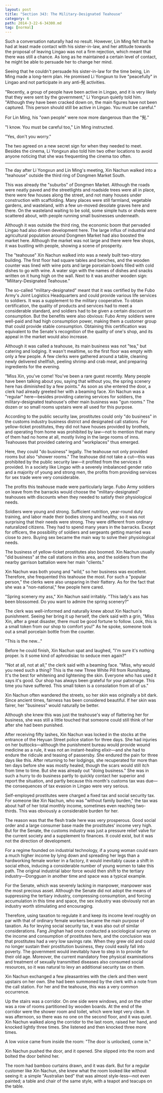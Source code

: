 ```yaml
---
layout: post
title: "Section 343: The Military-Designated Teahouse"
category: 6
path: 2014-3-22-6-34300.md
tag: [normal]
---
```


Such a conversation naturally had no result. However, Lin Ming felt that he had at least made contact with his sister-in-law, and her attitude towards the proposal of leaving Lingao was not a firm rejection, which meant that there was still a chance. As long as he maintained a certain level of contact, he might be able to persuade her to change her mind.

Seeing that he couldn't persuade his sister-in-law for the time being, Lin Ming made a long-term plan. He promised Li Yongxun to live "peacefully" in Lingao and not participate in any anti-髡 activities.

"Recently, a group of people have been active in Lingao, and it is very likely that they were sent by the government," Li Yongxun quietly told him. "Although they have been cracked down on, the main figures have not been captured. This person should still be active in Lingao. You must be careful."

For Lin Ming, his "own people" were now more dangerous than the "髡."

"I know. You must be careful too," Lin Ming instructed.

"Yes, don't you worry."

The two agreed on a new secret sign for when they needed to meet. Besides the cinema, Li Yongxun also told him two other locations to avoid anyone noticing that she was frequenting the cinema too often.

---

The day after Li Yongxun and Lin Ming's meeting, Xin Nachun walked into a "teahouse" outside the third ring of Dongmen Market South.

This was already the "suburbs" of Dongmen Market. Although the roads were neatly paved and the streetlights and roadside trees were all in place, there were few houses along the street, and not many houses under construction with scaffolding. Many places were still farmland, vegetable gardens, and wasteland, with a few un-moved desolate graves here and there. On the wasteland waiting to be sold, some simple huts or sheds were scattered about, with people running small businesses underneath.

Although it was outside the third ring, the economic boom that pervaded Lingao had also driven development here. The large influx of industrial and agricultural population around Dongmen Market had also boosted the market here. Although the market was not large and there were few shops, it was bustling with people, showing a scene of prosperity.

The "teahouse" Xin Nachun walked into was a newly built two-story building. The first floor had square tables and benches, and the wooden counter was lined with wine pots and large porcelain bowls filled with cold dishes to go with wine. A water sign with the names of dishes and snacks written on it hung high on the wall. Next to it was another wooden sign: "Military-Designated Teahouse."

The so-called "military-designated" meant that it was certified by the Fubo Army's Joint Logistics Headquarters and could provide various life services to soldiers. It was a supplement to the military cooperative. To obtain certification, the quality of products and services had to meet a considerable standard, and soldiers had to be given a certain discount on consumption. But the benefits were also obvious: Fubo Army soldiers were well-paid and had high consumption power, making them a customer group that could provide stable consumption. Obtaining this certification was equivalent to the Senate's recognition of the quality of one's shop, and its appeal in the market would also increase.

Although it was called a teahouse, its main business was not "tea," but catering and lodging. It wasn't mealtime, so the first floor was empty with only a few people. A few clerks were gathered around a table, cleaning newly delivered shellfish, peeling shrimp and crab meat, and preparing ingredients for the evening.

"Miss Xin, you've come! You've been a rare guest recently. Many people have been talking about you, saying that without you, the spring scenery here has diminished by a few points." As soon as she entered the door, a clerk had already greeted her with a beaming face. Xin Nachun was a "regular" here—besides providing catering services for soldiers, the military-designated teahouse's other main business was "gun rooms." The dozen or so small rooms upstairs were all used for this purpose.

According to the public security law, prostitutes could only "do business" in the customs industry business district and designated call stations. For yellow-ticket prostitutes, they did not have houses provided by brothels, and operating from home was prohibited by law—not to mention that many of them had no home at all, mostly living in the large rooms of inns. Teahouses that provided catering and "workplaces" thus emerged.

Here, they could "do business" legally. The teahouse not only provided rooms but also "shower rooms." The teahouse did not take a cut—this was prohibited by the public security law—it profited from the services it provided. In a society like Lingao with a severely imbalanced gender ratio and a majority of young and strong men, the profits from providing services for sex trade were very considerable.

The profits this teahouse made were particularly large. Fubo Army soldiers on leave from the barracks would choose the "military-designated" teahouses with discounts when they needed to satisfy their physiological needs.

Soldiers were young and strong. Sufficient nutrition, year-round duty training, and labor made their bodies strong and healthy, so it was not surprising that their needs were strong. They were different from ordinary naturalized citizens. They had to spend many years in the barracks. Except for officers, the possibility of soldiers and sergeants getting married was close to zero. Buying sex became the main way to solve their physiological needs.

The business of yellow-ticket prostitutes also boomed. Xin Nachun usually "did business" at the call stations in this area, and the soldiers from the nearby garrison battalion were her main "clients."

Xin Nachun was both young and "wild," so her business was excellent. Therefore, she frequented this teahouse the most. For such a "popular person," the clerks were also unsparing in their flattery. As for the fact that she was a "non-national," few people here cared.

"Spring scenery my ass," Xin Nachun said irritably. "This lady's ass has been blossomed. Do you want to admire the spring scenery?"

The clerk was well-informed and naturally knew about Xin Nachun's punishment. Seeing her bring it up herself, the clerk said with a grin, "Miss Xin, after a great disaster, there must be good fortune to follow. Look, this is a small token from our shop to comfort you!" As he spoke, someone took out a small porcelain bottle from the counter.

"This is the new..."

Before he could finish, Xin Nachun spat and laughed, "I'm sure it's nothing proper. Is it some kind of aphrodisiac to seduce men again?"

"Not at all, not at all," the clerk said with a beaming face. "Miss, why would you need such a thing? This is the new Three White Pill from Runshitang. It's the best for whitening and lightening the skin. Everyone who has used it says it's good. Our shop has always been grateful for your patronage. This time you have suffered. This small token is a consolation from all of us."

Xin Nachun often wandered the streets, so her skin was originally a bit dark. Since ancient times, fairness has been considered beautiful. If her skin was fairer, her "business" would naturally be better.

Although she knew this was just the teahouse's way of flattering her for business, she was still a little touched that someone could still think of her after she had been punished.

After receiving fifty lashes, Xin Nachun was locked in the stocks at the entrance of the Heyuan Street police station for three days. She had injuries on her buttocks—although the punishment bureau would provide wound medicine as a rule, it was not an instant-healing elixir—and she had to endure the ridicule and teasing of passersby. She endured the pain for three days like this. After returning to her lodgings, she recuperated for more than ten days before she was mostly healed, though the scars would still itch from time to time. But she was already out "doing business." She was in such a hurry to do business partly to quickly contact her superior and report the situation, and partly because this month's customs tax was due—the consequences of tax evasion in Lingao were very serious.

Self-employed prostitutes were charged a fixed tax and social security tax. For someone like Xin Nachun, who was "without family burden," the tax was about half of her total monthly income, sometimes even reaching two-thirds. This was obviously a considerable burden for her.

The reason was that the flesh trade here was very prosperous. Good social order and a large consumer base made the prostitutes' income very high. But for the Senate, the customs industry was just a pressure relief valve for the current society and a supplement to finances. It could exist, but it was not the direction of development.

For a regime founded on industrial technology, if a young woman could earn a much higher income by lying down and spreading her legs than a hardworking female worker in a factory, it would inevitably cause a shift in social ethos, inducing a considerable number of young women to take this path. The original industrial labor force would then shift to the tertiary industry—Dongguan in another time and space was a typical example.

For the Senate, which was severely lacking in manpower, manpower was the most precious asset. Although the Senate did not adopt the means of suppressing the tertiary industry, compressing consumption, and forcing accumulation in this time and space, the sex industry was obviously not an industry worth stimulating and encouraging.

Therefore, using taxation to regulate it and keep its income level roughly on par with that of ordinary female workers became the main purpose of taxation. As for levying social security tax, it was also out of similar considerations. Fang Jinghan had once conducted a sociological survey on the income and consumption of prostitutes here, and the conclusion was that prostitutes had a very low savings rate. When they grew old and could no longer sustain their prostitution business, they could easily fall into poverty. The government would inevitably have to step in to provide for their old age. Moreover, the current mandatory free physical examinations and treatment of sexually transmitted diseases also consumed social resources, so it was natural to levy an additional security tax on them.

Xin Nachun exchanged a few pleasantries with the clerk and then went upstairs on her own. She had been summoned by the clerk with a note from the call station. For her and the teahouse, this was a very common occurrence.

Up the stairs was a corridor. On one side were windows, and on the other was a row of rooms partitioned by wooden boards. At the end of the corridor were the shower room and toilet, which were kept very clean. It was afternoon, so there was no one on the second floor, and it was quiet. Xin Nachun walked along the corridor to the last room, raised her hand, and knocked lightly three times. She listened and then knocked three more times.

A low voice came from inside the room: "The door is unlocked, come in."

Xin Nachun pushed the door, and it opened. She slipped into the room and bolted the door behind her.

The room had bamboo curtains drawn, and it was dark. But for a regular customer like Xin Nachun, she knew what the room looked like without seeing it: a simple "Australian bed" that was almost style-less—not even painted; a table and chair of the same style, with a teapot and teacups on the table.
